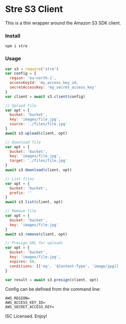 # Stre S3 Client

This is a thin wrapper around the Amazon S3 SDK client.

### Install

```
npm i stre
```

### Usage

```js
var s3 = require('stre')
var config = {
  region: 'eu-north-1',
  accessKeyId: 'my_access_key_id,
  secretAccessKey: 'my_secret_access_key'
}
var client = await s3.client(config)

// Upload file
var opt = {
  bucket: 'bucket',
  key: 'images/file.jpg',
  source: './files/file.jpg'
}
await s3.upload(client, opt)

// Download file
var opt = {
  bucket: 'bucket',
  key: 'images/file.jpg',
  target: './files/file.jpg'
}
await s3.download(client, opt)

// List files
var opt = {
  bucket: 'bucket',
  prefix: ''
}
await s3.list(client, opt)

// Remove file
var opt = {
  bucket: 'bucket',
  key: 'images/file.jpg'
}
await s3.remove(client, opt)

// Presign URL for uploads
var opt = {
  bucket: 'bucket',
  key: 'images/file.jpg',
  expires: 60,
  conditions: [['eq', '$Content-Type', 'image/jpg]]
}

var result = await s3.presign(client, opt)
```

Config can be defined from the command line:
```
AWS_REGION=
AWS_ACCESS_KEY_ID=
AWS_SECRET_ACCESS_KEY=
```

ISC Licensed. Enjoy!